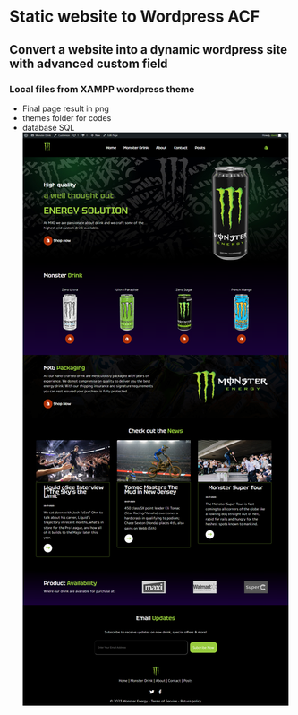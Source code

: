 # Static website to Wordpress ACF

## Convert a website into a dynamic wordpress site with advanced custom field

### Local files from XAMPP wordpress theme

- Final page result in png
- themes folder for codes
- database SQL
![page result](https://raw.githubusercontent.com/DDS58/Wordpress-theme-project/main/Project%20Final%20Result.png?token=GHSAT0AAAAAACFAE4YYISBEABXLS4F5XJWAZIJXS5Q
)

